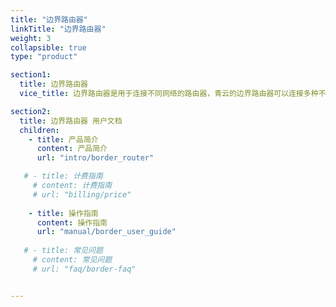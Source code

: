 ```yaml
---
title: "边界路由器"
linkTitle: "边界路由器"
weight: 3
collapsible: true
type: "product"

section1:
  title: 边界路由器
  vice_title: 边界路由器是用于连接不同网络的路由器，青云的边界路由器可以连接多种不同的网络场景。

section2:
  title: 边界路由器 用户文档
  children:
    - title: 产品简介
      content: 产品简介
      url: "intro/border_router"

   # - title: 计费指南
     # content: 计费指南
     # url: "billing/price"
      
    - title: 操作指南
      content: 操作指南
      url: "manual/border_user_guide"
      
   # - title: 常见问题
     # content: 常见问题
     # url: "faq/border-faq"


---
```


